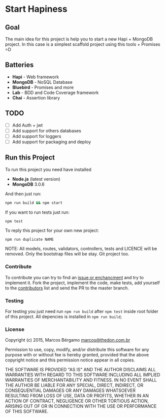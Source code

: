 Start Hapiness
===

## Goal
The main idea for this project is help you to start a new Hapi + MongoDB project. In this case is a simplest scaffold project using this tools + Promises =D

## Batteries
- **Hapi** - Web framework
- **MongoDB** - NoSQL Database
- **Bluebird** - Promises and more
- **Lab** - BDD and Code Coverage framework
- **Chai** - Assertion library

## TODO
- [ ] Add Auth + jwt
- [ ] Add support for others databases
- [ ] Add support for loggers
- [ ] Add support for packaging and deploy

## Run this Project
To run this project you need have installed 
- **Node.js** (latest version)
- **MongoDB** 3.0.6

And then just run:
```sh
npm run build && npm start
```

If you want to run tests just run:
```sh
npm test
```

To reply this project for your own new project:
```
npm run duplicate NAME
```
NOTE: All models, routes, validators, controllers, tests and LICENCE will be removed. Only the bootstrap files will be stay. Git project too.

### Contribute

To contribute you can try to find an [issue or enchancment][0] and try to
implement it. Fork the project, implement the code, make tests, add yourself
to the [contributors][1] list and send the PR to the master branch.

### Testing

For testing you just need run `npm run build` after `npm test` inside root folder of this project. All depencies is installed in `npm run build`; 

### License

Copyright (c) 2015, Marcos Bérgamo <marcos@thedon.com.br>

Permission to use, copy, modify, and/or distribute this software for any purpose
with or without fee is hereby granted, provided that the above copyright notice
and this permission notice appear in all copies.

THE SOFTWARE IS PROVIDED "AS IS" AND THE AUTHOR DISCLAIMS ALL WARRANTIES WITH
REGARD TO THIS SOFTWARE INCLUDING ALL IMPLIED WARRANTIES OF MERCHANTABILITY AND
FITNESS. IN NO EVENT SHALL THE AUTHOR BE LIABLE FOR ANY SPECIAL, DIRECT,
INDIRECT, OR CONSEQUENTIAL DAMAGES OR ANY DAMAGES WHATSOEVER RESULTING FROM LOSS
OF USE, DATA OR PROFITS, WHETHER IN AN ACTION OF CONTRACT, NEGLIGENCE OR OTHER
TORTIOUS ACTION, ARISING OUT OF OR IN CONNECTION WITH THE USE OR PERFORMANCE OF
THIS SOFTWARE.

[0]: https://github.com/thebergamo/start-hapiness/issues?q=is%3Aopen+is%3Aenchancement+is%3Abug
[1]: contributors.md
